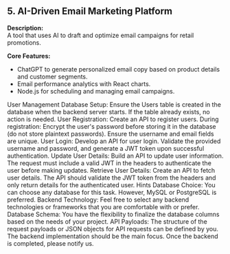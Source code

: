 ## 5. AI-Driven Email Marketing Platform

**Description:**  
A tool that uses AI to draft and optimize email campaigns for retail promotions.

**Core Features:**  
- ChatGPT to generate personalized email copy based on product details and customer segments.  
- Email performance analytics with React charts.  
- Node.js for scheduling and managing email campaigns.  

User Management
Database Setup: Ensure the Users table is created in the database when the backend server starts. If the table already exists, no action is needed.
User Registration: Create an API to register users. During registration:
Encrypt the user's password before storing it in the database (do not store plaintext passwords).
Ensure the username and email fields are unique.
User Login: Develop an API for user login. Validate the provided username and password, and generate a JWT token upon successful authentication.
Update User Details: Build an API to update user information. The request must include a valid JWT in the headers to authenticate the user before making updates.
Retrieve User Details: Create an API to fetch user details. The API should validate the JWT token from the headers and only return details for the authenticated user.
Hints
Database Choice: You can choose any database for this task. However, MySQL or PostgreSQL is preferred.
Backend Technology: Feel free to select any backend technologies or frameworks that you are comfortable with or prefer.
Database Schema: You have the flexibility to finalize the database columns based on the needs of your project.
API Payloads: The structure of the request payloads or JSON objects for API requests can be defined by you.
The backend implementation should be the main focus. Once the backend is completed, please notify us.
